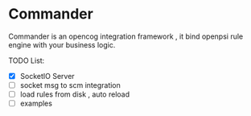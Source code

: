 # Commander

Commander is an opencog integration framework , it bind openpsi rule engine with your business logic.

TODO List:
- [x] SocketIO Server
- [ ] socket msg to scm integration
- [ ] load rules from disk , auto reload
- [ ] examples